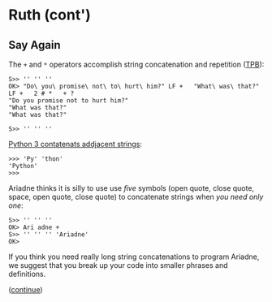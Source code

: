 # Ruth (cont')

## Say Again

The `+` and `*` operators accomplish string concatenation and repetition ([TPB]()):

    S>> '' '' ''
    OK> "Do\ you\ promise\ not\ to\ hurt\ him?" LF +   "What\ was\ that?" LF +   2 # *   + ?
    "Do you promise not to hurt him?"
    "What was that?"
    "What was that?"
    
    S>> '' '' ''
  
[Python 3 contatenats addjacent strings](https://docs.python.org/3/tutorial/introduction.html#strings):

    >>> 'Py' 'thon'
    'Python'
    >>>
  
Ariadne thinks it is silly to use use _five_ symbols (open quote, close quote, space, open quote, close quote) to concatenate strings when _you need only one_:

    S>> '' '' ''
    OK> Ari adne +
    S>> '' '' '' 'Ariadne'
    OK>
  
If you think you need really long string concatenations to program Ariadne, we suggest that you break up your code into smaller phrases and definitions.

([continue](./body9.md))
